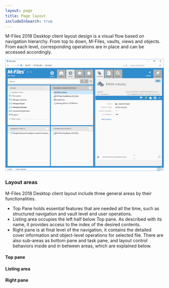 ```yaml
---
layout: page
title: Page layout
includeInSearch: true
---
```


M-Files 2018 Desktop client layout design is a visual flow based on navigation hierarchy. From top to down, M-Files, vaults, views and objects. From each level, corresponding operations are in place and can be accessed accordingly.

![The M-Files 2018 page layout](2018-layout.png)

### Layout areas

M-Files 2018 Desktop client layout include three general areas by their functionalities.
* Top Pane holds essential features that are needed all the time, such as structured navigation and vault level and user operations.
* Listing area occupies the left half below Top pane.  As described with its name, it provides access to the index of the desired contents.
* Right pane is at final level of the navigation, it contains the detailed cover information and object-level operations for selected file.
There are also sub-areas as bottom pane and task pane, and layout control behaviors inside and in between areas, which are explained below.


#### Top pane

#### Listing area

#### Right pane

